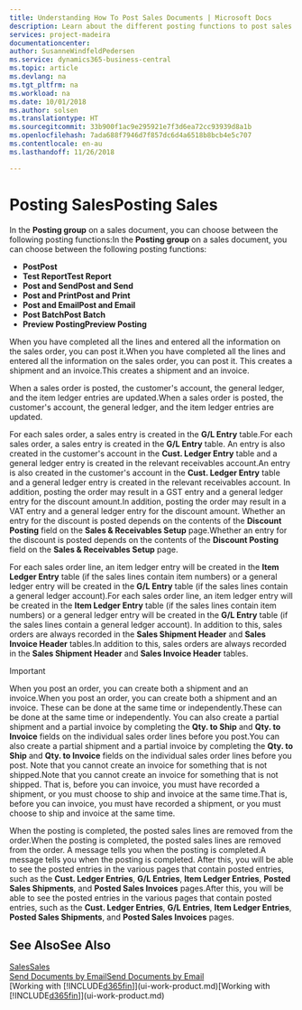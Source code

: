 ```yaml
---
title: Understanding How To Post Sales Documents | Microsoft Docs
description: Learn about the different posting functions to post sales documents.
services: project-madeira
documentationcenter: 
author: SusanneWindfeldPedersen
ms.service: dynamics365-business-central
ms.topic: article
ms.devlang: na
ms.tgt_pltfrm: na
ms.workload: na
ms.date: 10/01/2018
ms.author: solsen
ms.translationtype: HT
ms.sourcegitcommit: 33b900f1ac9e295921e7f3d6ea72cc93939d8a1b
ms.openlocfilehash: 7ada688f7946d7f857dc6d4a6518b8bcb4e5c707
ms.contentlocale: en-au
ms.lasthandoff: 11/26/2018

---
```

# <a name="posting-sales"></a><span data-ttu-id="c4867-103">Posting Sales</span><span class="sxs-lookup"><span data-stu-id="c4867-103">Posting Sales</span></span>
<span data-ttu-id="c4867-104">In the **Posting group** on a sales document, you can choose between the following posting functions:</span><span class="sxs-lookup"><span data-stu-id="c4867-104">In the **Posting group** on a sales document, you can choose between the following posting functions:</span></span>

* <span data-ttu-id="c4867-105">**Post**</span><span class="sxs-lookup"><span data-stu-id="c4867-105">**Post**</span></span>
* <span data-ttu-id="c4867-106">**Test Report**</span><span class="sxs-lookup"><span data-stu-id="c4867-106">**Test Report**</span></span>
* <span data-ttu-id="c4867-107">**Post and Send**</span><span class="sxs-lookup"><span data-stu-id="c4867-107">**Post and Send**</span></span>
* <span data-ttu-id="c4867-108">**Post and Print**</span><span class="sxs-lookup"><span data-stu-id="c4867-108">**Post and Print**</span></span>
* <span data-ttu-id="c4867-109">**Post and Email**</span><span class="sxs-lookup"><span data-stu-id="c4867-109">**Post and Email**</span></span>
* <span data-ttu-id="c4867-110">**Post Batch**</span><span class="sxs-lookup"><span data-stu-id="c4867-110">**Post Batch**</span></span>
* <span data-ttu-id="c4867-111">**Preview Posting**</span><span class="sxs-lookup"><span data-stu-id="c4867-111">**Preview Posting**</span></span>

<span data-ttu-id="c4867-112">When you have completed all the lines and entered all the information on the sales order, you can post it.</span><span class="sxs-lookup"><span data-stu-id="c4867-112">When you have completed all the lines and entered all the information on the sales order, you can post it.</span></span> <span data-ttu-id="c4867-113">This creates a shipment and an invoice.</span><span class="sxs-lookup"><span data-stu-id="c4867-113">This creates a shipment and an invoice.</span></span>

<span data-ttu-id="c4867-114">When a sales order is posted, the customer's account, the general ledger, and the item ledger entries are updated.</span><span class="sxs-lookup"><span data-stu-id="c4867-114">When a sales order is posted, the customer's account, the general ledger, and the item ledger entries are updated.</span></span>

<span data-ttu-id="c4867-115">For each sales order, a sales entry is created in the **G/L Entry** table.</span><span class="sxs-lookup"><span data-stu-id="c4867-115">For each sales order, a sales entry is created in the **G/L Entry** table.</span></span> <span data-ttu-id="c4867-116">An entry is also created in the customer's account in the **Cust. Ledger Entry** table and a general ledger entry is created in the relevant receivables account.</span><span class="sxs-lookup"><span data-stu-id="c4867-116">An entry is also created in the customer's account in the **Cust. Ledger Entry** table and a general ledger entry is created in the relevant receivables account.</span></span> <span data-ttu-id="c4867-117">In addition, posting the order may result in a GST entry and a general ledger entry for the discount amount.</span><span class="sxs-lookup"><span data-stu-id="c4867-117">In addition, posting the order may result in a VAT entry and a general ledger entry for the discount amount.</span></span> <span data-ttu-id="c4867-118">Whether an entry for the discount is posted depends on the contents of the **Discount Posting** field on the **Sales & Receivables Setup** page.</span><span class="sxs-lookup"><span data-stu-id="c4867-118">Whether an entry for the discount is posted depends on the contents of the **Discount Posting** field on the **Sales & Receivables Setup** page.</span></span>

<span data-ttu-id="c4867-119">For each sales order line, an item ledger entry will be created in the **Item Ledger Entry** table (if the sales lines contain item numbers) or a general ledger entry will be created in the **G/L Entry** table (if the sales lines contain a general ledger account).</span><span class="sxs-lookup"><span data-stu-id="c4867-119">For each sales order line, an item ledger entry will be created in the **Item Ledger Entry** table (if the sales lines contain item numbers) or a general ledger entry will be created in the **G/L Entry** table (if the sales lines contain a general ledger account).</span></span> <span data-ttu-id="c4867-120">In addition to this, sales orders are always recorded in the **Sales Shipment Header** and **Sales Invoice Header** tables.</span><span class="sxs-lookup"><span data-stu-id="c4867-120">In addition to this, sales orders are always recorded in the **Sales Shipment Header** and **Sales Invoice Header** tables.</span></span>

> [!IMPORTANT]  
>   <span data-ttu-id="c4867-121">When you post an order, you can create both a shipment and an invoice.</span><span class="sxs-lookup"><span data-stu-id="c4867-121">When you post an order, you can create both a shipment and an invoice.</span></span> <span data-ttu-id="c4867-122">These can be done at the same time or independently.</span><span class="sxs-lookup"><span data-stu-id="c4867-122">These can be done at the same time or independently.</span></span> <span data-ttu-id="c4867-123">You can also create a partial shipment and a partial invoice by completing the **Qty. to Ship** and **Qty. to Invoice** fields on the individual sales order lines before you post.</span><span class="sxs-lookup"><span data-stu-id="c4867-123">You can also create a partial shipment and a partial invoice by completing the **Qty. to Ship** and **Qty. to Invoice** fields on the individual sales order lines before you post.</span></span> <span data-ttu-id="c4867-124">Note that you cannot create an invoice for something that is not shipped.</span><span class="sxs-lookup"><span data-stu-id="c4867-124">Note that you cannot create an invoice for something that is not shipped.</span></span> <span data-ttu-id="c4867-125">That is, before you can invoice, you must have recorded a shipment, or you must choose to ship and invoice at the same time.</span><span class="sxs-lookup"><span data-stu-id="c4867-125">That is, before you can invoice, you must have recorded a shipment, or you must choose to ship and invoice at the same time.</span></span>

<span data-ttu-id="c4867-126">When the posting is completed, the posted sales lines are removed from the order.</span><span class="sxs-lookup"><span data-stu-id="c4867-126">When the posting is completed, the posted sales lines are removed from the order.</span></span> <span data-ttu-id="c4867-127">A message tells you when the posting is completed.</span><span class="sxs-lookup"><span data-stu-id="c4867-127">A message tells you when the posting is completed.</span></span> <span data-ttu-id="c4867-128">After this, you will be able to see the posted entries in the various pages that contain posted entries, such as the **Cust. Ledger Entries**, **G/L Entries**, **Item Ledger Entries**, **Posted Sales Shipments**, and **Posted Sales Invoices** pages.</span><span class="sxs-lookup"><span data-stu-id="c4867-128">After this, you will be able to see the posted entries in the various pages that contain posted entries, such as the **Cust. Ledger Entries**, **G/L Entries**, **Item Ledger Entries**, **Posted Sales Shipments**, and **Posted Sales Invoices** pages.</span></span>

## <a name="see-also"></a><span data-ttu-id="c4867-129">See Also</span><span class="sxs-lookup"><span data-stu-id="c4867-129">See Also</span></span>
[<span data-ttu-id="c4867-130">Sales</span><span class="sxs-lookup"><span data-stu-id="c4867-130">Sales</span></span>](sales-manage-sales.md)  
[<span data-ttu-id="c4867-131">Send Documents by Email</span><span class="sxs-lookup"><span data-stu-id="c4867-131">Send Documents by Email</span></span>](ui-how-send-documents-email.md)  
<span data-ttu-id="c4867-132">[Working with [!INCLUDE[d365fin](includes/d365fin_md.md)]](ui-work-product.md)</span><span class="sxs-lookup"><span data-stu-id="c4867-132">[Working with [!INCLUDE[d365fin](includes/d365fin_md.md)]](ui-work-product.md)</span></span>


